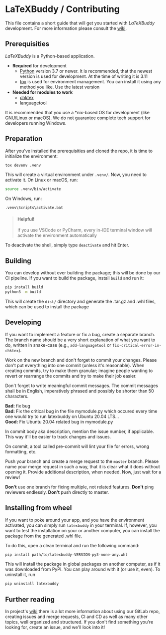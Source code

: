 # LaTeXBuddy / Contributing

This file contains a short guide that will get you started with _LaTeXBuddy_
development. For more information please consult the [wiki].

## Prerequisities

_LaTeXBuddy_ is a Python-based application.

-   **Required** for development
    -   [Python] version 3.7 or newer. It is recommended, that the newest
        version is used for development. At the time of writing it is 3.11
    -   [tox] is used for environment management. You can install it using any
        method you like. Use the latest version
-   **Needed for modules to work**
    -   [chktex]
    -   [languagetool]

It is recommended that you use a \*nix-based OS for development (like GNU/Linux
or macOS). We do not guarantee complete tech support for developers running
Windows.

## Preparation

After you've installed the prerequisities and cloned the repo, it is time to
initialize the environment:

```sh
tox devenv .venv
```

This will create a virtual environment under `.venv/`. Now, you need to activate
it. On Linux or macOS, run:

```sh
source .venv/bin/activate
```

On Windows, run:

```ps
.venv\Scripts\activate.bat
```

> #### Helpful!
>
> If you use VSCode or PyCharm, every in-IDE terminal window
> will activate the environment automatically

To deactivate the shell, simply type `deactivate` and hit Enter.

## Building

You can develop without ever building the package; this will be done by our CI
pipeline. If you want to build the package, install `build` and run it:

```sh
pip install build
python3 -m build
```

This will create the `dist/` directory and generate the .tar.gz and .whl files,
which can be used to install the package

## Developing

If you want to implement a feature or fix a bug, create a separate branch. The
branch name should be a very short explanation of what you want to do, written
in snake-case (e.g., `add-languagetool` or `fix-critical-error-in-chktex`).

Work on the new branch and don't forget to commit your changes. Please don't put
everything into one commit (unless it's reasonable). When creating commits, try
to make them granular; imagine people wanting to revert or rearrange the commits
and try to make their job easier.

Don't forget to write meaningful commit messages. The commit messages shall be
in English, imperatively phrased and possibly be shorter than 50 characters.

**Bad:** fix bug  
**Bad:** Fix the critical bug in the file mymodule.py which occured every time
one would try to run latexbuddy on Ubuntu 20.04 LTS...  
**Good:** Fix Ubuntu 20.04 related bug in mymodule.py

In commit body aka description, mention the issue number, if applicable. This
way it'll be easier to track changes and issues.

On commit, a tool called pre-commit will lint your file for errors, wrong
formatting, etc.

Push your branch and create a merge request to the `master` branch. Please name
your merge request in such a way, that it is clear what it does without opening
it. Provide additional description, when needed. Now, just wait for a review!

**Don't** use one branch for fixing multiple, not related features. **Don't**
ping reviewers endlessly. **Don't** push directly to master.

## Installing from wheel

If you want to poke around your app, and you have the environment activated, you
can simply run `latexbuddy` in your terminal. If, however, you want to test the
installation on your or another computer, you can install the package from the
generated .whl file.

To do this, open a clean terminal and run the following command:

```sh
pip install path/to/latexbuddy-VERSION-py3-none-any.whl
```

This will install the package in global packages on another computer, as if it
was downloaded from PyPI. You can play around with it (or use it, even). To
uninstall it, run

```sh
pip uninstall latexbuddy
```

## Further reading

In project's [wiki] there is a lot more information about using our GitLab repo,
creating issues and merge requests, CI and CD as well as many other topics, well
organized and structured. If you don't find something you're looking for, create
an issue, and we'll look into it!

[chktex]: https://www.nongnu.org/chktex/
[languagetool]: https://github.com/languagetool-org/languagetool
[python]: https://www.python.org/
[tox]: https://tox.wiki/
[wiki]: https://gitlab.com/LaTeXBuddy/LaTeXBuddy/-/wikis/Development%20Guide
